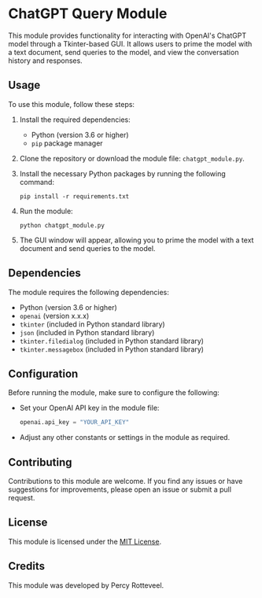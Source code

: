 # ChatGPT Query Module

This module provides functionality for interacting with OpenAI's ChatGPT model through a Tkinter-based GUI. It allows users to prime the model with a text document, send queries to the model, and view the conversation history and responses.

## Usage

To use this module, follow these steps:

1. Install the required dependencies:
    - Python (version 3.6 or higher)
    - `pip` package manager

2. Clone the repository or download the module file: `chatgpt_module.py`.

3. Install the necessary Python packages by running the following command:
    ```
    pip install -r requirements.txt
    ```

4. Run the module:
    ```
    python chatgpt_module.py
    ```

5. The GUI window will appear, allowing you to prime the model with a text document and send queries to the model.

## Dependencies

The module requires the following dependencies:

- Python (version 3.6 or higher)
- `openai` (version x.x.x)
- `tkinter` (included in Python standard library)
- `json` (included in Python standard library)
- `tkinter.filedialog` (included in Python standard library)
- `tkinter.messagebox` (included in Python standard library)

## Configuration

Before running the module, make sure to configure the following:

- Set your OpenAI API key in the module file:
    ```python
    openai.api_key = "YOUR_API_KEY"
    ```

- Adjust any other constants or settings in the module as required.

## Contributing

Contributions to this module are welcome. If you find any issues or have suggestions for improvements, please open an issue or submit a pull request.

## License

This module is licensed under the [MIT License](LICENSE).

## Credits

This module was developed by Percy Rotteveel.